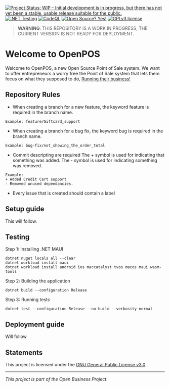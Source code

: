 [![Project Status: WIP – Initial development is in progress, but there has not yet been a stable, usable release suitable for the public.](https://www.repostatus.org/badges/latest/wip.svg)](https://www.repostatus.org/#wip)  [![.NET Testing](https://github.com/ICTOOSDDd4/OpenPOS/actions/workflows/dotnet-testing.yml/badge.svg)](https://github.com/ICTOOSDDd4/OpenPOS/actions/workflows/dotnet-testing.yml) [![CodeQL](https://github.com/ICTOOSDDd4/OpenPOS/actions/workflows/codeql.yml/badge.svg)](https://github.com/ICTOOSDDd4/OpenPOS/actions/workflows/codeql.yml) [![Open Source? Yes!](https://badgen.net/badge/Open%20Source%20%3F/Yes%21/blue?icon=github)](https://github.com/Naereen/badges/) [![GPLv3 license](https://img.shields.io/badge/License-GPLv3-blue.svg)](https://github.com/ICTOOSDDd4/OpenPOS/blob/master/LICENSE)



> **WARNING**: THIS REPOSITORY IS A WORK IN PROGRESS, THE CURRENT VERSION IS NOT READY FOR DEPLOYMENT.
# Welcome to OpenPOS
Welcome to OpenPOS, a new Open Source Point of Sale system. We want to offer entrepreneurs a worry free the Point of Sale system that lets them focus on what they supposed to do, <ins>Running their business!</ins>

## Repository Rules
- When creating a branch for a new feature, the keyword feature is required in the branch name.
```
Example: feature/Giftcard_support
```
- When creating a branch for a bug fix, the keyword bug is required in the branch name.
```
Example: bug-fix/not_showing_the_order_total
```
- Commit descripting are required
	The + symbol is used for indicating that something was added.
	The - symbol is used for indicating something was removed.
```
Example:
+ Added Credit Cart support
- Removed unused dependancies.
```
- Every issue that is created should contain a label


## Setup guide
This will follow.

## Testing
Step 1: Installing .NET MAUI
	
```
dotnet nuget locals all --clear 
dotnet workload install maui
dotnet workload install android ios maccatalyst tvos macos maui wasm-tools
```

Step 2: Building the application
	
```
dotnet build --configuration Release
```

Step 3: Running tests
	
```
dotnet test --configuration Release --no-build --verbosity normal
```

## Deployment guide
Will follow

## Statements
This project is licensed under the [GNU General Public License v3.0](https://github.com/ICTOOSDDd4/OpenPOS/blob/master/LICENSE)

------------

*This project is part of the Open Business Project.*





